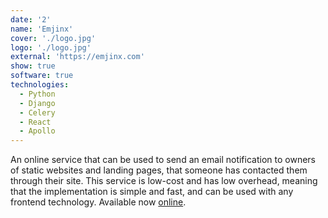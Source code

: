 ```yaml
---
date: '2'
name: 'Emjinx'
cover: './logo.jpg'
logo: './logo.jpg'
external: 'https://emjinx.com'
show: true
software: true
technologies:
  - Python
  - Django
  - Celery
  - React
  - Apollo
---
```


An online service that can be used to send an email notification to owners of static websites and landing pages, that someone has contacted them through their site. This service is low-cost and has low overhead, meaning that the implementation is simple and fast, and can be used with any frontend technology. Available now [online](https://emjinx.com).
